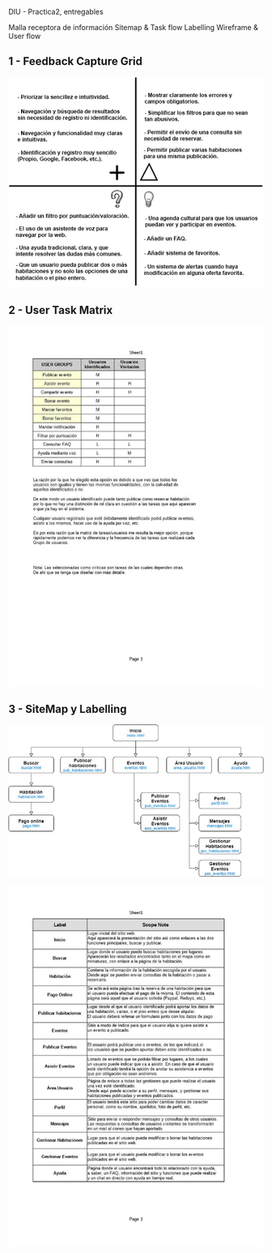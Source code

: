 DIU - Practica2, entregables

Malla receptora de información 
Sitemap & Task flow 
Labelling 
Wireframe & User flow 


1 - Feedback Capture Grid
-----

![Feedback Capture Grid](https://github.com/Jovalga/DIU20/blob/master/P2/Feedback%20Capture%20Grid.jpg "Feedback Capture Grid")

2 - User Task Matrix
-----

![User Task Matrix](https://github.com/Jovalga/DIU20/blob/master/P2/User%20Task%20Matrix.jpg "User Task Matrix")

3 - SiteMap y Labelling
-----

![SiteMap](https://github.com/Jovalga/DIU20/blob/master/P2/Sitemap.jpg "SiteMap")

![Labelling](https://github.com/Jovalga/DIU20/blob/master/P2/Labelling.jpg "Labelling")
